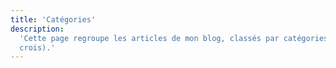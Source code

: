 ```yaml
---
title: 'Catégories'
description:
  'Cette page regroupe les articles de mon blog, classés par catégories. Pas de trésors ici, mais simplement des posts rédigés par un être humain (je
  crois).'
---
```

